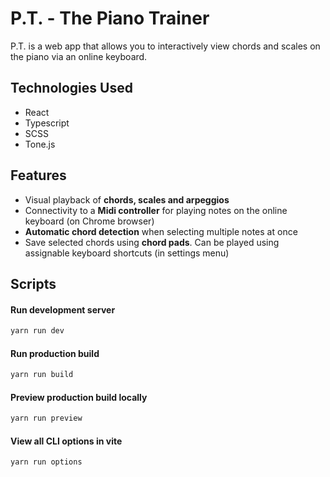 # P.T. - The Piano Trainer

P.T. is a web app that allows you to interactively view chords and scales on the piano via an online keyboard.

## Technologies Used

- React
- Typescript
- SCSS
- Tone.js

## Features

- Visual playback of **chords, scales and arpeggios**
- Connectivity to a **Midi controller** for playing notes on the online keyboard (on Chrome browser)
- **Automatic chord detection** when selecting multiple notes at once
- Save selected chords using **chord pads**. Can be played using assignable keyboard shortcuts (in settings menu)

## Scripts

#### Run development server

```sh
yarn run dev
```

#### Run production build

```sh
yarn run build
```

#### Preview production build locally

```sh
yarn run preview
```

#### View all CLI options in vite

```sh
yarn run options
```
